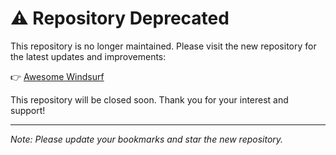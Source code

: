 # ⚠️ Repository Deprecated

This repository is no longer maintained. Please visit the new repository for the latest updates and improvements:

👉 [Awesome Windsurf](https://github.com/ichoosetoaccept/awesome-windsurf)

This repository will be closed soon. Thank you for your interest and support!

---

_Note: Please update your bookmarks and star the new repository._